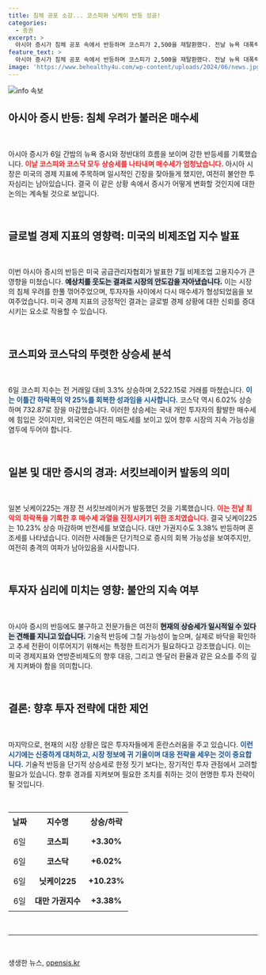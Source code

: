 ```yaml
---
title: 침체 공포 소강... 코스피와 닛케이 반등 성공!
categories:
  - 증권
excerpt: >
  아시아 증시가 침체 공포 속에서 반등하며 코스피가 2,500을 재탈환했다. 전날 뉴욕 대폭락과 대조적으로 일본은 서킷브레이커 발동, 10.23% 폭등. 이는 일시적 반등인지, 새로운 상승 흐름의 시작인지 긴장감이 돌고 있다!
feature_text: >
  아시아 증시가 침체 공포 속에서 반등하며 코스피가 2,500을 재탈환했다. 전날 뉴욕 대폭락과 대조적으로 일본은 서킷브레이커 발동, 10.23% 폭등. 이는 일시적 반등인지, 새로운 상승 흐름의 시작인지 긴장감이 돌고 있다!
image: 'https://www.behealthy4u.com/wp-content/uploads/2024/06/news.jpg'
---
```


<p><img src="https://www.behealthy4u.com/wp-content/uploads/2024/06/news.jpg" alt="info 속보" /></p>

<h2 data-ke-size="size26">아시아 증시 반등: 침체 우려가 불러온 매수세</h2>

<p data-ke-size="size16">&nbsp;</p>

<p>아시아 증시가 6일 간밤의 뉴욕 증시와 정반대의 흐름을 보이며 강한 반등세를 기록했습니다. <b><span style="color: #ee2323;">이날 코스피와 코스닥 모두 상승세를 나타내며 매수세가 엄청났습니다.</span></b> 아시아 시장은 미국의 경제 지표에 주목하며 일시적인 긴장을 잦아들게 했지만, 여전히 불안한 투자심리는 남아있습니다. 결국 이 같은 상황 속에서 증시가 어떻게 변화할 것인지에 대한 논의는 계속될 것으로 보입니다.</p>

<p data-ke-size="size16">&nbsp;</p>

<h2 data-ke-size="size26">글로벌 경제 지표의 영향력: 미국의 비제조업 지수 발표</h2>

<p data-ke-size="size16">&nbsp;</p>

<p>이번 아시아 증시의 반등은 미국 공급관리자협회가 발표한 7월 비제조업 고용지수가 큰 영향을 미쳤습니다. <b><span style="background-color: #21538527;">예상치를 웃도는 결과로 시장의 안도감을 자아냈습니다.</span></b> 이는 시장의 침체 우려를 한풀 꺾어주었으며, 투자자들 사이에서 다시 매수세가 형성되었음을 보여주었습니다. 미국 경제 지표의 긍정적인 결과는 글로벌 경제 상황에 대한 신뢰를 증대시키는 요소로 작용할 수 있습니다.</p>

<p data-ke-size="size16">&nbsp;</p>

<h2 data-ke-size="size26">코스피와 코스닥의 뚜렷한 상승세 분석</h2>

<p data-ke-size="size16">&nbsp;</p>

<p>6일 코스피 지수는 전 거래일 대비 3.3% 상승하며 2,522.15로 거래를 마쳤습니다. <b><span style="color: #1a5490;">이는 이틀간 하락폭의 약 25%를 회복한 성과임을 시사합니다.</span></b> 코스닥 역시 6.02% 상승하며 732.87로 장을 마감했습니다. 이러한 상승세는 국내 개인 투자자의 활발한 매수세에 힘입은 것이지만, 외국인은 여전히 매도세를 보이고 있어 향후 시장의 지속 가능성을 염두에 두어야 합니다.</p>

<p data-ke-size="size16">&nbsp;</p>

<h2 data-ke-size="size26">일본 및 대만 증시의 경과: 서킷브레이커 발동의 의미</h2>

<p data-ke-size="size16">&nbsp;</p>

<p>일본 닛케이225는 개장 전 서킷브레이커가 발동했던 것을 기록했습니다. <b><span style="color: #ee2323;">이는 전날 최악의 하락폭을 기록한 후 매수세 과열을 진정시키기 위한 조치였습니다.</span></b> 결국 닛케이225는 10.23% 상승 마감하며 반전세를 보였습니다. 대만 가권지수도 3.38% 반등하며 혼조세를 나타냈습니다. 이러한 사례들은 단기적으로 증시의 회복 가능성을 보여주지만, 여전히 충격의 여파가 남아있음을 시사합니다. </p>

<p data-ke-size="size16">&nbsp;</p>

<h2 data-ke-size="size26">투자자 심리에 미치는 영향: 불안의 지속 여부</h2>

<p data-ke-size="size16">&nbsp;</p>

<p>아시아 증시의 반등에도 불구하고 전문가들은 여전히 <b><span style="background-color: #21538527;">현재의 상승세가 일시적일 수 있다는 견해를 지니고 있습니다.</span></b> 기술적 반등에 그칠 가능성이 높으며, 실제로 바닥을 확인하고 추세 전환이 이루어지기 위해서는 특정한 트리거가 필요하다고 강조했습니다. 이는 미국 경제지표와 연방준비제도의 향후 대응, 그리고 엔·달러 환율과 같은 요소를 주의 깊게 지켜봐야 함을 의미합니다.</p>

<p data-ke-size="size16">&nbsp;</p>

<h2 data-ke-size="size26">결론: 향후 투자 전략에 대한 제언</h2>

<p data-ke-size="size16">&nbsp;</p>

<p>마지막으로, 현재의 시장 상황은 많은 투자자들에게 혼란스러움을 주고 있습니다. <b><span style="color: #1a5490;">이런 시기에는 신중하게 대처하고, 시장 정보에 귀 기울이며 대응 전략을 세우는 것이 중요합니다.</span></b> 기술적 반등을 단기적 상승세로 한정 짓기 보다는, 장기적인 투자 관점에서 고려할 필요가 있습니다. 향후 경과를 지켜보며 필요한 조치를 취하는 것이 현명한 투자 전략이 될 것입니다.</p>

<p data-ke-size="size16">&nbsp;</p>

<table style="width: 100%; border-collapse: collapse;">
    <tr>
        <td style="text-align: center; height: 40px;"><b>날짜</b></td>
        <td style="text-align: center; height: 40px;"><b>지수명</b></td>
        <td style="text-align: center; height: 40px;"><b>상승/하락</b></td>
    </tr>
    <tr>
        <td style="text-align: center; height: 40px;">6일</td>
        <td style="text-align: center; height: 40px;"><b>코스피</b></td>
        <td style="text-align: center; height: 40px;"><b>+3.30%</b></td>
    </tr>
    <tr>
        <td style="text-align: center; height: 40px;">6일</td>
        <td style="text-align: center; height: 40px;"><b>코스닥</b></td>
        <td style="text-align: center; height: 40px;"><b>+6.02%</b></td>
    </tr>
    <tr>
        <td style="text-align: center; height: 40px;">6일</td>
        <td style="text-align: center; height: 40px;"><b>닛케이225</b></td>
        <td style="text-align: center; height: 40px;"><b>+10.23%</b></td>
    </tr>
    <tr>
        <td style="text-align: center; height: 40px;">6일</td>
        <td style="text-align: center; height: 40px;"><b>대만 가권지수</b></td>
        <td style="text-align: center; height: 40px;"><b>+3.38%</b></td>
    </tr>
</table>

<p data-ke-size="size16">&nbsp;</p>

<hr/>

<p data-ke-size="size16">&nbsp;</p>
생생한 뉴스, <a href="https://opensis.kr" rel="dofollow">opensis.kr</a>


